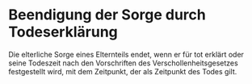 # Beendigung der Sorge durch Todeserklärung

Die elterliche Sorge eines Elternteils endet, wenn er für tot erklärt oder seine Todeszeit nach den Vorschriften des Verschollenheitsgesetzes festgestellt wird, mit dem Zeitpunkt, der als Zeitpunkt des Todes gilt.